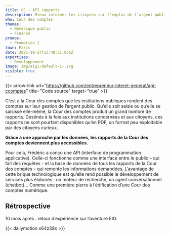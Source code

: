 ```yaml
---
title: CC - API rapports
description: Mieux informer les citoyens sur l’emploi de l’argent public
who: Cour des comptes
themes:
  - Numérique public
  - Finance
promos:
  - Promotion 1
town: Paris
date: 2021-10-27T13:48:51.035Z
expertises:
  - Développement
image: img/eig1-default-1-.svg
visible: true
---
```


{{< arrow-link url="https://github.com/entrepreneur-interet-general/api-ccomptes" title="Code source" target="true" >}}

C’est à la Cour des comptes que les institutions publiques rendent des comptes sur leur gestion de l’argent public. Qu’elle soit saisie ou qu’elle se saisisse elle-même, la Cour des comptes produit un grand nombre de rapports. Destinés à la fois aux institutions concernées et aux citoyens, ces rapports ne sont pourtant disponibles qu’en PDF, un format peu exploitable par des citoyens curieux.

**Grâce à une approche par les données, les rapports de la Cour des comptes deviennent plus accessibles.**

Pour cela, Frédéric a conçu une API (interface de programmation applicative). Celle-ci fonctionne comme une interface entre le public – qui fait des requêtes - et la base de données de tous les rapports de la Cour des comptes – qui remonte les informations demandées. L’avantage de cette brique technologique est qu’elle rend possible le développement de services plus élaborés : un moteur de recherche, un agent conversationnel (chatbot)… Comme une première pierre à l’édification d’une Cour des comptes numérique.

## Rétrospective

10 mois après : retour d’expérience sur l’aventure EIG.

{{< dailymotion x64z39x >}}
